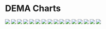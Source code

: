 # DEMA Charts

![](img/DEMA10_Spike.svg) ![](img/DEMA10_Impulse.svg) ![](img/DEMA10_Triangle.svg) ![](img/DEMA10_Sawtooth.svg) ![](img/DEMA10_Sine.svg) ![](img/DEMA10_Chirp.svg) ![](img/DEMA10_White.svg) ![](img/DEMA10_Gauss.svg) ![](img/DEMA10_B.svg) ![](img/DEMA10_HF.svg) ![](img/DEMA10_ImpulseHF.svg) ![](img/DEMA10_SawtoothHF.svg) ![](img/DEMA10_SineG.svg) ![](img/DEMA10_ChirpG.svg) ![](img/DEMA10_Complex.svg) ![](img/DEMA10_Market.svg)
